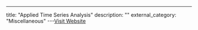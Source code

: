 ---
title: "Applied Time Series Analysis"
description: ""
external_category: "Miscellaneous"
---[Visit Website](https://www.youtube.com/playlist?list=PLl0FT6O_WWDBm-4W-eoK34omYmEMseQDX)

